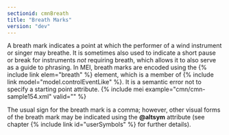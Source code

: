 ```yaml
---
sectionid: cmnBreath
title: "Breath Marks"
version: "dev"
---
```


A breath mark indicates a point at which the performer of a wind instrument or singer may breathe. It is sometimes also used to indicate a short pause or break for instruments *not* requiring breath, which allows it to also serve as a guide to phrasing. In MEI, breath marks are encoded using the {% include link elem="breath" %} element, which is a member of {% include link model="model.controlEventLike" %}. It is a semantic error not to specify a starting point attribute.
{% include mei example="cmn/cmn-sample154.xml" valid="" %}
    
The usual sign for the breath mark is a comma; however, other visual forms of the breath mark may be indicated using the **@altsym** attribute (see chapter {% include link id="userSymbols" %} for further details).
